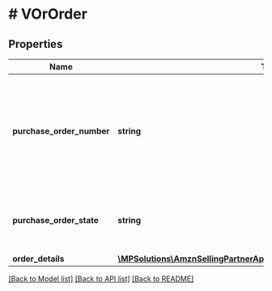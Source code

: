 # # VOrOrder

## Properties

Name | Type | Description | Notes
------------ | ------------- | ------------- | -------------
**purchase_order_number** | **string** | The purchase order number for this order. Formatting Notes: 8-character alpha-numeric code. |
**purchase_order_state** | **string** | This field will contain the current state of the purchase order. |
**order_details** | [**\MPSolutions\AmznSellingPartnerApi\Models\VendorOrders\VOrOrderDetails**](VOrOrderDetails.md) |  | [optional]

[[Back to Model list]](../../README.md#models) [[Back to API list]](../../README.md#endpoints) [[Back to README]](../../README.md)
